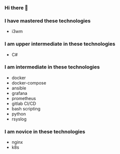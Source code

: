 ### Hi there 👋

### I have mastered these technologies

- i3wm

### I am upper intermediate in these technologies

- C#

### I am intermediate in these technologies

- docker
- docker-compose
- ansible
- grafana
- prometheus
- gitlab CI/CD
- bash scripting
- python
- rsyslog


### I am novice in these technologies

- nginx
- k8s

<!--
**jaywor1/jaywor1** is a ✨ _special_ ✨ repository because its `README.md` (this file) appears on your GitHub profile.

Here are some ideas to get you started:

- 🔭 I’m currently working on ...
- 🌱 I’m currently learning ...
- 👯 I’m looking to collaborate on ...
- 🤔 I’m looking for help with ...
- 💬 Ask me about ...
- 📫 How to reach me: ...
- 😄 Pronouns: ...
- ⚡ Fun fact: ...
-->
